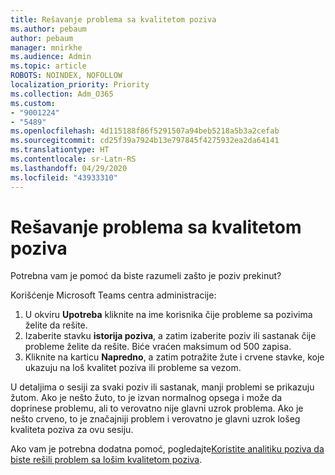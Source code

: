 ```yaml
---
title: Rešavanje problema sa kvalitetom poziva
ms.author: pebaum
author: pebaum
manager: mnirkhe
ms.audience: Admin
ms.topic: article
ROBOTS: NOINDEX, NOFOLLOW
localization_priority: Priority
ms.collection: Adm_O365
ms.custom:
- "9001224"
- "5489"
ms.openlocfilehash: 4d115188f86f5291507a94beb5218a5b3a2cefab
ms.sourcegitcommit: cd25f39a7924b13e797845f4275932ea2da64141
ms.translationtype: HT
ms.contentlocale: sr-Latn-RS
ms.lasthandoff: 04/29/2020
ms.locfileid: "43933310"
---
```

# <a name="troubleshoot-call-quality-problems"></a>Rešavanje problema sa kvalitetom poziva

Potrebna vam je pomoć da biste razumeli zašto je poziv prekinut?

Korišćenje Microsoft Teams centra administracije:

1. U okviru **Upotreba** kliknite na ime korisnika čije probleme sa pozivima želite da rešite.
2. Izaberite stavku **istorija poziva**, a zatim izaberite poziv ili sastanak čije probleme želite da rešite. Biće vraćen maksimum od 500 zapisa.
3. Kliknite na karticu **Napredno**, a zatim potražite žute i crvene stavke, koje ukazuju na loš kvalitet poziva ili probleme sa vezom.

U detaljima o sesiji za svaki poziv ili sastanak, manji problemi se prikazuju žutom. Ako je nešto žuto, to je izvan normalnog opsega i može da doprinese problemu, ali to verovatno nije glavni uzrok problema. Ako je nešto crveno, to je značajniji problem i verovatno je glavni uzrok lošeg kvaliteta poziva za ovu sesiju.

Ako vam je potrebna dodatna pomoć, pogledajte[Koristite analitiku poziva da biste rešili problem sa lošim kvalitetom poziva](https://docs.microsoft.com/microsoftteams/use-call-analytics-to-troubleshoot-poor-call-quality#troubleshoot-call-quality-problems-using-call-analytics).
